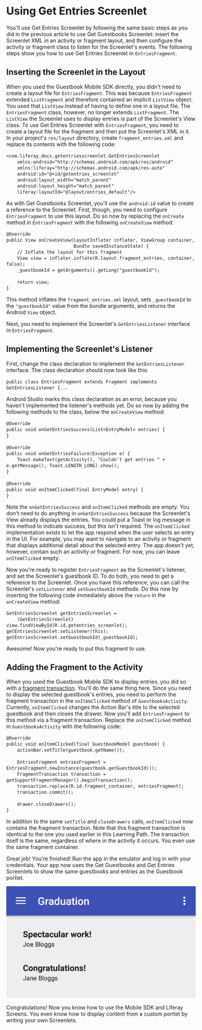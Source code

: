 # Using Get Entries Screenlet

You'll use Get Entries Screenlet by following the same basic steps as you did in 
the previous article to use Get Guestbooks Screenlet: insert the Screenlet XML 
in an activity or fragment layout, and then configure the activity or fragment 
class to listen for the Screenlet's events. The following steps show you how to 
use Get Entries Screenlet in `EntriesFragment`.

## Inserting the Screenlet in the Layout

When you used the Guestbook Mobile SDK directly, you didn't need to create a 
layout file for `EntriesFragment`. This was because `EntriesFragment` extended 
`ListFragment` and therefore contained an implicit `ListView` object. You used 
that `ListView` instead of having to define one in a layout file. The 
`EntriesFragment` class, however, no longer extends `ListFragment`. The 
`ListView` the Screenlet uses to display entries is part of the Screenlet's View 
class. To use Get Entries Screenlet with `EntriesFragment`, you need to create a 
layout file for the fragment and then put the Screenlet's XML in it. In your 
project's `res/layout` directory, create `fragment_entries.xml` and replace its 
contents with the following code:

    <com.liferay.docs.getentriesscreenlet.GetEntriesScreenlet
        xmlns:android="http://schemas.android.com/apk/res/android"
        xmlns:liferay="http://schemas.android.com/apk/res-auto"
        android:id="@+id/getentries_screenlet"
        android:layout_width="match_parent"
        android:layout_height="match_parent"
        liferay:layoutId="@layout/entries_default"/>

As with Get Guestbooks Screenlet, you'll use the `android:id` value to create a 
reference to the Screenlet. First, though, you need to configure 
`EntriesFragment` to use this layout. Do so now by replacing the `onCreate` 
method in `EntriesFragment` with the following `onCreateView` method:

    @Override
    public View onCreateView(LayoutInflater inflater, ViewGroup container,
                             Bundle savedInstanceState) {
        // Inflate the layout for this fragment
        View view = inflater.inflate(R.layout.fragment_entries, container, false);
        _guestbookId = getArguments().getLong("guestbookId");

        return view;
    }

This method inflates the `fragment_entries.xml` layout, sets `_guestbookId` to 
the `"guestbookId"` value from the bundle arguments, and returns the Android 
`View` object. 

Next, you need to implement the Screenlet's `GetEntriesListener` interface in 
`EntriesFragment`.

## Implementing the Screenlet's Listener

First, change the class declaration to implement the `GetEntriesListener` 
interface. The class declaration should now look like this:

    public class EntriesFragment extends Fragment implements GetEntriesListener {...

Android Studio marks this class declaration as an error, because you haven't 
implemented the listener's methods yet. Do so now by adding the following 
methods to the class, below the `onCreateView` method: 

    @Override
    public void onGetEntriesSuccess(List<EntryModel> entries) {
    }

    @Override
    public void onGetEntriesFailure(Exception e) {
        Toast.makeText(getActivity(), "Couldn't get entries " + e.getMessage(), Toast.LENGTH_LONG).show();
    }

    @Override
    public void onItemClicked(final EntryModel entry) {
    }

Note the `onGetEntriesSuccess` and `onItemClicked` methods are empty. You don't 
need to do anything in `onGetEntriesSuccess` because the Screenlet's View 
already displays the entries. You could put a Toast or log message in this 
method to indicate success, but this isn't required. The `onItemClicked` 
implementation exists to let the app respond when the user selects an entry in 
the UI. For example, you may want to navigate to an activity or fragment that 
displays additional detail about the selected entry. The app doesn't yet, 
however, contain such an activity or fragment. For now, you can leave 
`onItemClicked` empty. 

Now you're ready to register `EntriesFragment` as the Screenlet's listener, and 
set the Screenlet's guestbook ID. To do both, you need to get a reference to the 
Screenlet. Once you have this reference, you can call the Screenlet's 
`setListener` and `setGuestbookId` methods. Do this now by inserting the 
following code immediately above the `return` in the `onCreateView` method: 

    GetEntriesScreenlet getEntriesScreenlet = 
        (GetEntriesScreenlet) view.findViewById(R.id.getentries_screenlet);
    getEntriesScreenlet.setListener(this);
    getEntriesScreenlet.setGuestbookId(_guestbookId);

Awesome! Now you're ready to put this fragment to use.

## Adding the Fragment to the Activity

When you used the Guestbook Mobile SDK to display entries, you did so with a 
[fragment transaction](http://developer.android.com/guide/components/fragments.html#Transactions). 
You'll do the same thing here. Since you need to display the selected 
guestbook's entries, you need to perform the fragment transaction in the 
`onItemClicked` method of `GuestbooksActivity`. Currently, `onItemClicked` 
changes the Action Bar's title to the selected guestbook and then closes the 
drawer. Now you'll add `EntriesFragment` to this method via a fragment 
transaction. Replace the `onItemClicked` method in `GuestbooksActivity` with the 
following code: 

    @Override
    public void onItemClicked(final GuestbookModel guestbook) {
        actionBar.setTitle(guestbook.getName());

        EntriesFragment entriesFragment = EntriesFragment.newInstance(guestbook.getGuestbookId());
        FragmentTransaction transaction = getSupportFragmentManager().beginTransaction();
        transaction.replace(R.id.fragment_container, entriesFragment);
        transaction.commit();

        drawer.closeDrawers();
    }

In addition to the same `setTitle` and `closeDrawers` calls, `onItemClicked` now 
contains the fragment transaction. Note that this fragment transaction is 
identical to the one you used earlier in this Learning Path. The transaction 
itself is the same, regardless of where in the activity it occurs. You even use 
the same fragment container. 

Great job! You're finished! Run the app in the emulator and log in with your 
credentials. Your app now uses the Get Guestbooks and Get Entries Screenlets to 
show the same guestbooks and entries as the Guestbook portlet. 

![Figure 1: Get Entries Screenlet displays guestbook entries in your app.](../../images/android-guestbooks-entries-screenlets.png)

Congratulations! Now you know how to use the Mobile SDK and Liferay Screens. You 
even know how to display content from a custom portlet by writing your own 
Screenlets. 